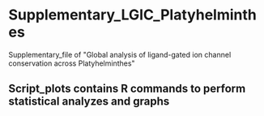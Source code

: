 # Supplementary_LGIC_Platyhelminthes
Supplementary_file of "Global analysis of ligand-gated ion channel conservation across Platyhelminthes"

## Script_plots contains R commands to perform statistical analyzes and graphs
